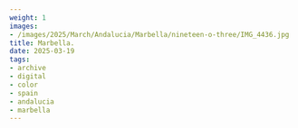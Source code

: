```yaml
---
weight: 1
images:
- /images/2025/March/Andalucia/Marbella/nineteen-o-three/IMG_4436.jpg
title: Marbella.
date: 2025-03-19
tags:
- archive
- digital
- color
- spain
- andalucia
- marbella
---
```


